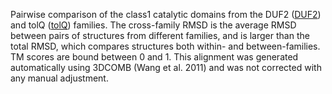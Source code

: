Pairwise comparison of the class1 catalytic domains from the DUF2 (<a href='/class1/DUF2'>DUF2</a>) and tolQ (<a href='/class1/tolQ'>tolQ</a>) families. 
	The cross-family RMSD is the average RMSD between pairs of structures from different families, and is
	 larger than the total RMSD, which compares structures both within- and between-families. TM scores are bound between 0 and 1. 
	 This alignment was generated automatically using 3DCOMB (Wang et al. 2011) and was not corrected with any manual adjustment.
